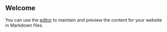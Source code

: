 ## Welcome 

You can use the [editor](https://github.com/296459934/aulig/edit/master/index.md) to maintain and preview the content for your website in Markdown files.

